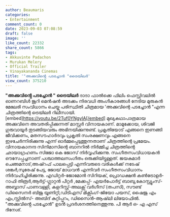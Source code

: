 ```yaml
---
author: Beaumaris
categories:
- Entertainment
comment_count: 0
date: 2023-09-03 07:08:59
draft: false
image: ''
like_count: 22332
share_count: 5866
tags:
- Akkuvinte Padachon
- Murukan Melery
- Official Trailer
- Vinayakananda Cinemas
title: '"അക്കുവിൻ്റെ പടച്ചോൻ "ട്രൈയിലർ'
view_count: 375210
---
```


**"അക്കുവിൻ്റെ പടച്ചോൻ " ട്രൈയിലർ** ദാദാ ഫാൽക്കെ ഫിലിം ഫെസ്റ്റിവലിൽ ഓണറബിൾ ജൂറി മെൻഷൻ അടക്കം നിരവധി അംഗീകാരങ്ങൾ നേടിയ മുരുകൻ മേലേരി സംവിധാനം ചെയ്ത പരിസ്ഥിതി ചിത്രമായ 'അക്കുവിന്റെ പടച്ചോൻ "എന്ന ചിത്രത്തിന്റെ ട്രെയിലർ റിലീസായി. [embed]https://youtu.be/2Tuf0YNgylA[/embed] മുഖ്യകഥാപാത്രമായ അക്കുവിനെ അവതരിപ്പിക്കുന്നത് മാസ്റ്റർ വിനായകാണ്. മാമുക്കോയ, ശിവജി ഗുരുവായൂർ തുടങ്ങിയവരും അഭിനയിക്കുന്നുണ്ട്. പ്രകൃതിയോട് എങ്ങനെ ഇണങ്ങി ജീവിക്കണം, മതസൗഹാർദവും പ്രകൃതി സംരക്ഷണവും എങ്ങനെ ഇഴചേർന്നിരിക്കുന്നു എന്ന് ഓർമ്മപ്പെടുത്തുന്നതാണ് ചിത്രത്തിന്റെ പ്രമേയം. വിനായകാനന്ദ സിനിമാസിന്റെ ബാനറിൽ നിർമ്മിച്ച ചിത്രത്തിന്റെ ഛായാഗ്രഹണം സിജോ കെ ജോസ് നിർവ്വഹിക്കുന്നു. സംഗീതസംവിധായകൻ ഔസേപ്പച്ചനാണ് പശ്ചാത്തലസംഗീതം ഒരുക്കിയിട്ടുള്ളത്. ജയകുമാർ ചെങ്ങമനാട്,അഷ്റഫ് പാലപ്പെട്ടി എന്നിവരുടെ വരികൾക്ക് നടേഷ് ശങ്കർ,സുരേഷ് പേട്ട, ജോയ് മാധവൻ എന്നിവർ സംഗീതസംവിധാനം നിർവഹിച്ചിരിക്കുന്നു. എഡിറ്റർ-ജോമോൻ സിറിയക്, പ്രൊഡക്ഷൻ കൺട്രോളർ- റാഫി തിരൂർ,ആർട്ട്-ഗ്ലാറ്റൻ പീറ്റർ ,മേക്കപ്പ്- എയർപോർട്ട് ബാബു,കോസ്റ്റ്യൂംസ്-അബ്ബാസ് പാണവള്ളി, കളറിസ്റ്റ്-അലക്സ് വർഗീസ് (തപസി), സൗണ്ട് ഡിസൈനർ ബിജു യൂണിറ്റി,ഡിടിഎസ് മിക്സിംഗ്-ജിയോ പയസ്, ഷൈജു എം എം,സ്റ്റിൽസ്- അബിദ് കുറ്റിപ്പുറം, ഡിസൈൻ-ആഷ്‌ലി ലിയോഫിൽ. "അക്കുവിൻ്റെ പടച്ചോൻ" ഉടൻ പ്രദർശനത്തിനെത്തുന്നു. പി ആർ ഒ- എ എസ് ദിനേശ്.